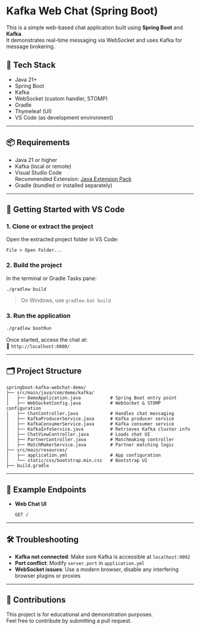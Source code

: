 # Kafka Web Chat (Spring Boot)
This is a simple web-based chat application built using **Spring Boot** and **Kafka**.  
It demonstrates real-time messaging via WebSocket and uses Kafka for message brokering.

## 🔧 Tech Stack

- Java 21+
- Spring Boot
- Kafka
- WebSocket (custom handler, STOMP)
- Gradle
- Thymeleaf (UI)
- VS Code (as development environment)

---

## 📦 Requirements

- Java 21 or higher
- Kafka (local or remote)
- Visual Studio Code  
  Recommended Extension: [Java Extension Pack](https://marketplace.visualstudio.com/items?itemName=vscjava.vscode-java-pack)
- Gradle (bundled or installed separately)

---

## 🚀 Getting Started with VS Code

### 1. Clone or extract the project

Open the extracted project folder in VS Code:
```
File > Open Folder...
```

### 2. Build the project

In the terminal or Gradle Tasks pane:

```bash
./gradlew build
```

> On Windows, use `gradlew.bat build`

### 3. Run the application

```bash
./gradlew bootRun
```

Once started, access the chat at:  
📍 `http://localhost:8080/`

---

## 🗂 Project Structure

```
springboot-kafka-webchat-demo/
├── src/main/java/com/demo/kafka/
│   ├── DemoApplication.java           # Spring Boot entry point
│   ├── WebSocketConfig.java           # WebSocket & STOMP configuration
│   ├── ChatController.java            # Handles chat messaging
│   ├── KafkaProducerService.java      # Kafka producer service
│   ├── KafkaConsumerService.java      # Kafka consumer service
│   ├── KafkaInfoService.java          # Retrieves Kafka cluster info
│   ├── ChatViewController.java        # Loads chat UI
│   ├── PartnerController.java         # Matchmaking controller
│   ├── MatchMakerService.java         # Partner matching logic
├── src/main/resources/
│   ├── application.yml                # App configuration
│   └── static/css/bootstrap.min.css   # Bootstrap UI
├── build.gradle
```

---

## 🧪 Example Endpoints

- **Web Chat UI**
  ```
  GET /
  ```
---

## 🛠 Troubleshooting

- **Kafka not connected**: Make sure Kafka is accessible at `localhost:9092`
- **Port conflict**: Modify `server.port` in `application.yml`
- **WebSocket issues**: Use a modern browser, disable any interfering browser plugins or proxies

---

## 🤝 Contributions

This project is for educational and demonstration purposes.  
Feel free to contribute by submitting a pull request.
